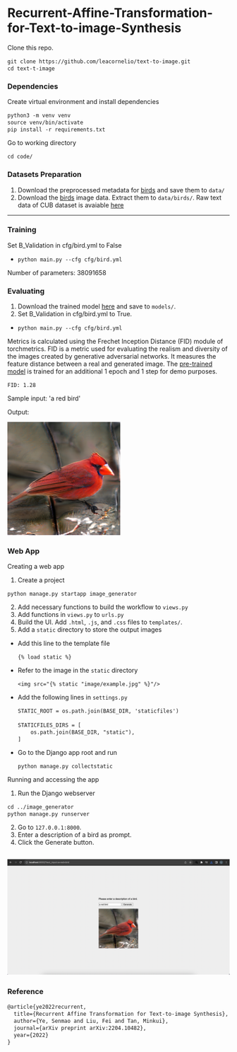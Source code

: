 # Recurrent-Affine-Transformation-for-Text-to-image-Synthesis

Clone this repo.
```
git clone https://github.com/leacornelio/text-to-image.git
cd text-t-image
```

### Dependencies
Create virtual environment and install dependencies
```
python3 -m venv venv
source venv/bin/activate
pip install -r requirements.txt

```
Go to working directory
```
cd code/
```

### Datasets Preparation
1. Download the preprocessed metadata for [birds](https://drive.google.com/open?id=1O_LtUP9sch09QH3s_EBAgLEctBQ5JBSJ) and save them to `data/`
2. Download the [birds](http://www.vision.caltech.edu/visipedia/CUB-200-2011.html) image data. Extract them to `data/birds/`. Raw text data of CUB dataset is avaiable [here](https://drive.google.com/file/d/1KyTQVo67izP4NEAAZBRnqrGG3yRh3azD/view?usp=sharing)

---
### Training
Set B_Validation in cfg/bird.yml to False
  - `python main.py --cfg cfg/bird.yml`

Number of parameters: 38091658

### Evaluating
1. Download the trained model [here](https://drive.google.com/file/d/18I65bmpqQ-mIbZu51ditSynOzTA8A6XI/view?usp=sharing) and save to `models/`.
2. Set B_Validation in cfg/bird.yml to True.
  - `python main.py --cfg cfg/bird.yml`

Metrics is calculated using the Frechet Inception Distance (FID) module of torchmetrics. FID is a metric used for evaluating the realism and diversity of the images created by generative adversarial networks. It measures the feature distance between a real and generated image. The [pre-trained model](https://drive.google.com/file/d/1Np4odfdNkgRursGeKmwVix3zLhiZfZUa/view?usp=sharing) is trained for an additional 1 epoch and 1 step for demo purposes.
```
FID: 1.28
```
Sample input: 'a red bird'

Output:

![Output](samples/red_bird.png)

### Web App
Creating a web app
1. Create a project
```
python manage.py startapp image_generator
```
2. Add necessary functions to build the workflow to `views.py`
3. Add functions in `views.py` to `urls.py`
4. Build the UI. Add `.html`, `.js`, and `.css` files to `templates/`.
5. Add a `static` directory to store the output images
  - Add this line to the template file
    ```
    {% load static %}
    ```
  - Refer to the image in the `static` directory
    ```
    <img src="{% static "image/example.jpg" %}"/>
    ```
  - Add the following lines in `settings.py`
    ```
    STATIC_ROOT = os.path.join(BASE_DIR, 'staticfiles')

    STATICFILES_DIRS = [
        os.path.join(BASE_DIR, "static"),
    ]
    ```
  - Go to the Django app root and run
    ```
    python manage.py collectstatic
    ```

Running and accessing the app
1. Run the Django webserver
```
cd ../image_generator
python manage.py runserver
```
2. Go to `127.0.0.1:8000`.
3. Enter a description of a bird as prompt.
4. Click the Generate button.

![Output](samples/web_app.png)
---
### Reference

```
@article{ye2022recurrent,
  title={Recurrent Affine Transformation for Text-to-image Synthesis},
  author={Ye, Senmao and Liu, Fei and Tan, Minkui},
  journal={arXiv preprint arXiv:2204.10482},
  year={2022}
}
```